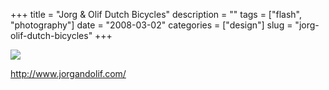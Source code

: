 +++
title = "Jorg & Olif Dutch Bicycles"
description = ""
tags = ["flash", "photography"]
date = "2008-03-02"
categories = ["design"]
slug = "jorg-olif-dutch-bicycles"
+++


 

  <div id="screens-thumbs" class="clearfix">
    <div class="txt-center" id="design-submission"><a href="http://www.jorgandolif.com/"><img id='bluga-thumbnail-844' class='bluga-thumbnail large' src='http://media.konigi.com/bluga/
wt47f2790bba755_0.jpg'/></a></div>  
  </div>   
<p><a href="http://www.jorgandolif.com/">http://www.jorgandolif.com/</a></p>




